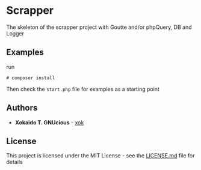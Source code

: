 # Scrapper

The skeleton of the scrapper project with 
Goutte and/or phpQuery, DB and Logger


## Examples

run

```# composer install```

Then check the ```start.php``` file for examples as a starting point



## Authors

* **Xokaido T. GNUcious** -  [xok](https://github.com/xokaido)


## License

This project is licensed under the MIT License - see the [LICENSE.md](LICENSE.md) file for details

